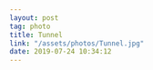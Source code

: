```yaml
---
layout: post
tag: photo
title: Tunnel
link: "/assets/photos/Tunnel.jpg"
date: 2019-07-24 10:34:12
---
```

